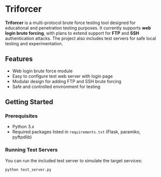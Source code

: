# Triforcer

**Triforcer** is a multi-protocol brute force testing tool designed for educational and penetration testing purposes. It currently supports **web login brute forcing**, with plans to extend support for **FTP** and **SSH** authentication attacks. The project also includes test servers for safe local testing and experimentation.

## Features

- Web login brute force module
- Easy to configure test web server with login page
- Modular design for adding FTP and SSH brute forcing
- Safe and controlled environment for testing

## Getting Started

### Prerequisites

- Python 3.x
- Required packages listed in `requirements.txt` (Flask, paramiko, pyftpdlib)

### Running Test Servers

You can run the included test server to simulate the target services:

```bash
python test_server.py

